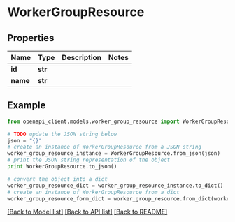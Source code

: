 # WorkerGroupResource


## Properties
Name | Type | Description | Notes
------------ | ------------- | ------------- | -------------
**id** | **str** |  | 
**name** | **str** |  | 

## Example

```python
from openapi_client.models.worker_group_resource import WorkerGroupResource

# TODO update the JSON string below
json = "{}"
# create an instance of WorkerGroupResource from a JSON string
worker_group_resource_instance = WorkerGroupResource.from_json(json)
# print the JSON string representation of the object
print WorkerGroupResource.to_json()

# convert the object into a dict
worker_group_resource_dict = worker_group_resource_instance.to_dict()
# create an instance of WorkerGroupResource from a dict
worker_group_resource_form_dict = worker_group_resource.from_dict(worker_group_resource_dict)
```
[[Back to Model list]](../README.md#documentation-for-models) [[Back to API list]](../README.md#documentation-for-api-endpoints) [[Back to README]](../README.md)



